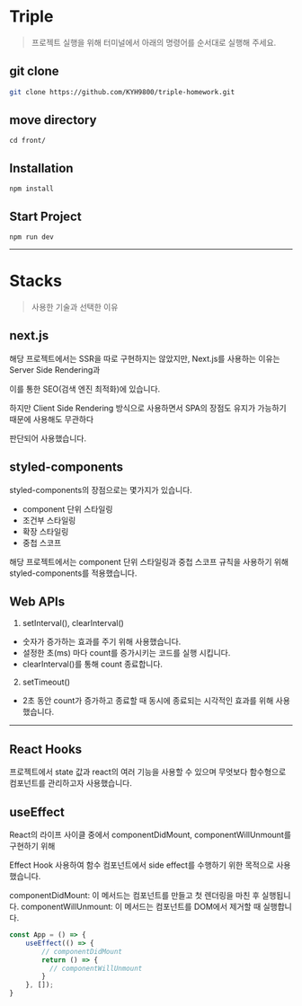 # Triple
> 프로젝트 실행을 위해 터미널에서 아래의 명령어를 순서대로 실행해 주세요.

## git clone
```bash
git clone https://github.com/KYH9800/triple-homework.git
```

## move directory
```
cd front/
```

## Installation
```
npm install
```

## Start Project
```
npm run dev
```
----
# Stacks
> 사용한 기술과 선택한 이유

## next.js
해당 프로젝트에서는 SSR을 따로 구현하지는 않았지만, Next.js를 사용하는 이유는 Server Side Rendering과

이를 통한 SEO(검색 엔진 최적화)에 있습니다.

하지만 Client Side Rendering 방식으로 사용하면서 SPA의 장점도 유지가 가능하기 때문에 사용해도 무관하다

판단되어 사용했습니다.

## styled-components

styled-components의 장점으로는 몇가지가 있습니다.
- component 단위 스타일링
- 조건부 스타일링
- 확장 스타일링
- 중첩 스코프

해당 프로젝트에서는 component 단위 스타일링과 중첩 스코프 규칙을 사용하기 위해 styled-components를 적용했습니다.

## Web APIs
1. setInterval(), clearInterval()
- 숫자가 증가하는 효과를 주기 위해 사용했습니다.
- 설정한 초(ms) 마다 count를 증가시키는 코드를 실행 시킵니다.
- clearInterval()를 통해 count 종료합니다.

2. setTimeout()
- 2초 동안 count가 증가하고 종료할 때 동시에 종료되는 시각적인 효과를 위해 사용했습니다.

---
## React Hooks
프로젝트에서 state 값과 react의 여러 기능을 사용할 수 있으며 무엇보다 함수형으로 컴포넌트를 관리하고자 사용했습니다.

## useEffect
React의 라이프 사이클 중에서 componentDidMount, componentWillUnmount를 구현하기 위해

Effect Hook 사용하여 함수 컴포넌트에서 side effect를 수행하기 위한 목적으로 사용했습니다.

componentDidMount: 이 메서드는 컴포넌트를 만들고 첫 렌더링을 마친 후 실행됩니다.
componentWillUnmount: 이 메서드는 컴포넌트를 DOM에서 제거할 때 실행합니다.

```js
const App = () => {
    useEffect(() => {
        // componentDidMount
        return () => {
          // componentWillUnmount
        }
    }, []);
}
```

